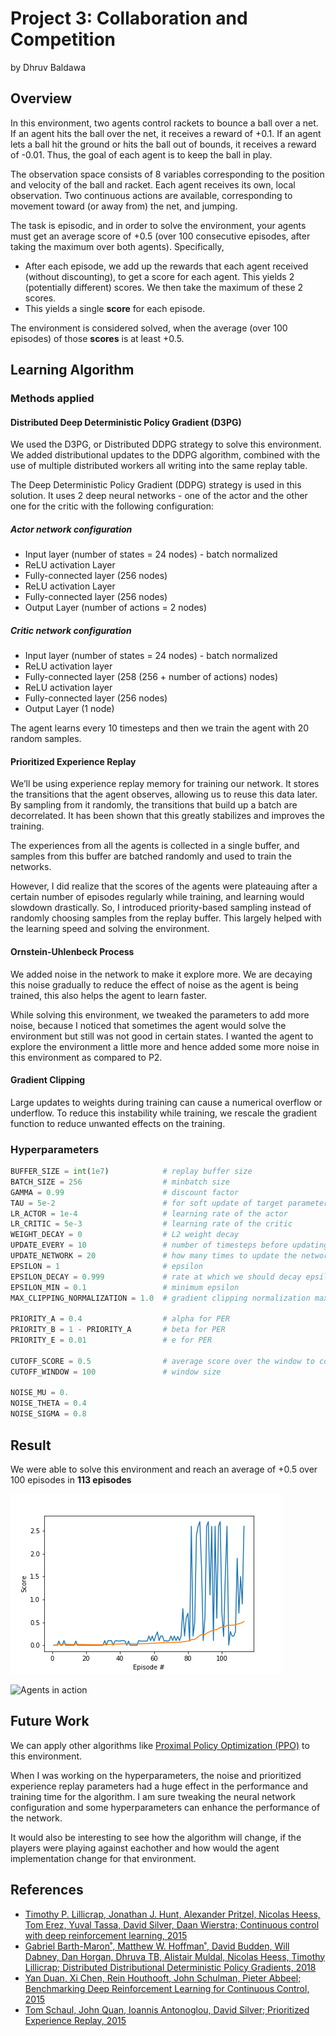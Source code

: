 # Project 3: Collaboration and Competition

by Dhruv Baldawa

## Overview

In this environment, two agents control rackets to bounce a ball over a net. If an agent hits the ball over the net, it receives a reward of +0.1.  If an agent lets a ball hit the ground or hits the ball out of bounds, it receives a reward of -0.01.  Thus, the goal of each agent is to keep the ball in play.

The observation space consists of 8 variables corresponding to the position and velocity of the ball and racket. Each agent receives its own, local observation.  Two continuous actions are available, corresponding to movement toward (or away from) the net, and jumping.

The task is episodic, and in order to solve the environment, your agents must get an average score of +0.5 (over 100 consecutive episodes, after taking the maximum over both agents). Specifically,

- After each episode, we add up the rewards that each agent received (without discounting), to get a score for each agent. This yields 2 (potentially different) scores. We then take the maximum of these 2 scores.
- This yields a single **score** for each episode.

The environment is considered solved, when the average (over 100 episodes) of those **scores** is at least +0.5.

## Learning Algorithm

### Methods applied

#### Distributed Deep Deterministic Policy Gradient (D3PG)

We used the D3PG, or Distributed DDPG strategy to solve this environment. We added distributional updates to the DDPG algorithm, combined with the use of multiple distributed workers all writing into the same replay table.

The Deep Deterministic Policy Gradient (DDPG) strategy is used in this solution. It uses 2 deep neural networks - one of the actor and the other one for the critic with the following configuration:

##### Actor network configuration
* Input layer (number of states = 24 nodes) - batch normalized
* ReLU activation Layer
* Fully-connected layer (256 nodes)
* ReLU activation Layer
* Fully-connected layer (256 nodes)
* Output Layer (number of actions = 2 nodes)

##### Critic network configuration
* Input layer (number of states = 24 nodes) - batch normalized
* ReLU activation layer
* Fully-connected layer (258 (256 + number of actions) nodes)
* ReLU activation layer
* Fully-connected layer (256 nodes)
* Output Layer (1 node)

The agent learns every 10 timesteps and then we train the agent with 20 random samples.

#### Prioritized Experience Replay

We’ll be using experience replay memory for training our network. It stores the transitions that the agent observes, allowing us to reuse this data later. By sampling from it randomly, the transitions that build up a batch are decorrelated. It has been shown that this greatly stabilizes and improves the training.

The experiences from all the agents is collected in a single buffer, and samples from this buffer are batched randomly and used to train the networks.

However, I did realize that the scores of the agents were plateauing after a certain number of episodes regularly while training, and learning would slowdown drastically. So, I introduced priority-based sampling instead of randomly choosing samples from the replay buffer. This largely helped with the learning speed and solving the environment.

#### Ornstein-Uhlenbeck Process

We added noise in the network to make it explore more. We are decaying this noise gradually to reduce the effect of noise as the agent is being trained, this also helps the agent to learn faster.

While solving this environment, we tweaked the parameters to add more noise, because I noticed that sometimes the agent would solve the environment but still was not good in certain states. I wanted the agent to explore the environment a little more and hence added some more noise in this environment as compared to P2.

#### Gradient Clipping

Large updates to weights during training can cause a numerical overflow or underflow. To reduce this instability while training, we rescale the gradient function to reduce unwanted effects on the training.

### Hyperparameters

```python
BUFFER_SIZE = int(1e7)            # replay buffer size
BATCH_SIZE = 256                  # minbatch size
GAMMA = 0.99                      # discount factor
TAU = 5e-2                        # for soft update of target parameters
LR_ACTOR = 1e-4                   # learning rate of the actor
LR_CRITIC = 5e-3                  # learning rate of the critic
WEIGHT_DECAY = 0                  # L2 weight decay
UPDATE_EVERY = 10                 # number of timesteps before updating the network
UPDATE_NETWORK = 20               # how many times to update the network
EPSILON = 1                       # epsilon
EPSILON_DECAY = 0.999             # rate at which we should decay epsilon
EPSILON_MIN = 0.1                 # minimum epsilon
MAX_CLIPPING_NORMALIZATION = 1.0  # gradient clipping normalization max value

PRIORITY_A = 0.4                  # alpha for PER
PRIORITY_B = 1 - PRIORITY_A       # beta for PER
PRIORITY_E = 0.01                 # e for PER

CUTOFF_SCORE = 0.5                # average score over the window to consider environment as solved
CUTOFF_WINDOW = 100               # window size

NOISE_MU = 0.
NOISE_THETA = 0.4
NOISE_SIGMA = 0.8
```

## Result

We were able to solve this environment and reach an average of +0.5 over 100 episodes in **113 episodes**

![Rewards](rewards.png)

![Agents in action](tennis-in-action-2.gif)

## Future Work

We can apply other algorithms like [Proximal Policy Optimization (PPO)](https://arxiv.org/pdf/1707.06347.pdf) to this environment.

When I was working on the hyperparameters, the noise and prioritized experience replay parameters had a huge effect in the performance and training time for the algorithm. I am sure tweaking the neural network configuration and some hyperparameters can enhance the performance of the network.

It would also be interesting to see how the algorithm will change, if the players were playing against eachother and how would the agent implementation change for that environment.

## References
- [Timothy P. Lillicrap, Jonathan J. Hunt, Alexander Pritzel, Nicolas Heess, Tom Erez, Yuval Tassa, David Silver, Daan Wierstra; Continuous control with deep reinforcement learning, 2015](https://arxiv.org/abs/1509.02971)
- [Gabriel Barth-Maron˚, Matthew W. Hoffman˚, David Budden, Will Dabney, Dan Horgan, Dhruva TB, Alistair Muldal, Nicolas Heess, Timothy Lillicrap; Distributed Distributional Deterministic Policy Gradients, 2018](https://openreview.net/pdf?id=SyZipzbCb)
- [Yan Duan, Xi Chen, Rein Houthooft, John Schulman, Pieter Abbeel; Benchmarking Deep Reinforcement Learning for Continuous Control, 2015](https://arxiv.org/abs/1604.06778)
- [Tom Schaul, John Quan, Ioannis Antonoglou, David Silver; Prioritized Experience Replay, 2015](https://arxiv.org/abs/1511.05952)
